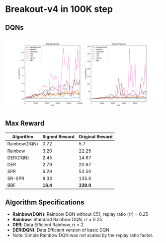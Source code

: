 # Breakout-v4 in 100K step

## DQNs
![DQNs](figures/dqn_breakout_100k.png)

## Max Reward 
| **Algorithm** | Signed Reward | Original Reward |
| -------- | ----- | ----- |
| Rainbow(DQN)  | 0.72 | 5.7 |
| Rainbow  | 3.20 | 22.25 |
| DER(DQN) | 2.45 | 14.67 |
| DER      | 2.79 | 20.67 |
| SPR      | 6.29 | 53.50 |
| SR-SPR   | 6.33 | 135.0 |
| BBF      | **16.4** | **339.0** |

## Algorithm Specifications
- **Rainbow(DQN)**: Rainbow DQN without C51, replay ratio (rr) = 0.25
- **Rainbow**: Standard Rainbow DQN, rr = 0.25
- **DER**: Data Efficient Rainbow, rr = 2
- **DER(DQN)**: Data Efficient version of basic DQN
- Note: Simple Rainbow DQN was not scaled by the replay ratio factor.